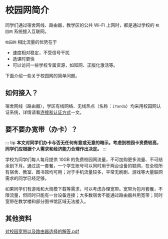 # 校园网简介

同学们通过宿舍网线、路由器，教学区的公共 Wi-Fi 上网时，都是通过学校的 `校园网` 系统接入互联网。

`校园网` 相比流量的优势在于

- 速度相对稳定，不受信号干扰
- 选课时更快
- 可以访问一些学校专属资源，如知网、正版化激活等。

下面介绍一些关于校园网的简单问题。

## 如何接入？

宿舍网线（路由器），学区有线网络、无线热点（名称：`iYanda`）均采用校园网认证系统，详情请看[连接和认证方式](/campusNet/connect.html)一文。

## 要不要办宽带（办卡）？

::: tip
**本文对同学们办卡与否无任何有意或无意的暗示。考虑到校园卡资费较高，同学们应根据个人需求和经济能力合理作出决定。**
:::

学校为同学们每人每月提供 10GB 的免费校园网流量，不可加购更多流量、不可结余到下月。通过这一套餐，一个学生账号可以同时用于两台设备的联网，在全校所有宿舍、教室、图书馆均可用；对于手机流量较多，平常无刷剧、游戏等大量联网需求的同学已经足够。

如果同学们有游戏和大规模下载等需求，可以考虑办理宽带。宽带为包月套餐，不限流量，但同时只能有一台设备连接；大多数宿舍不能通过路由器共用宽带；同时宽带在教学楼和部分图书馆区域无法接入。

## 其他资料

[对校园宽带以及路由器选择的解答.pdf](/campusNet/对校园宽带以及路由器选择的解答.pdf)